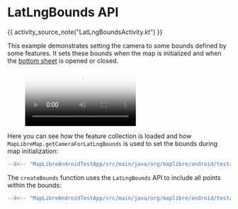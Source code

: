 # LatLngBounds API

{{ activity_source_note("LatLngBoundsActivity.kt") }}

This example demonstrates setting the camera to some bounds defined by some features. It sets these bounds when the map is initialized and when the [bottom sheet](https://m2.material.io/components/sheets-bottom) is opened or closed.

<figure markdown="span">
  <video controls width="250" poster="https://dwxvn1oqw6mkc.cloudfront.net/android-documentation-resources/lat_lng_bounds_thumbnail.jpg">
    <source src="https://dwxvn1oqw6mkc.cloudfront.net/android-documentation-resources/lat_lng_bounds.mp4" />
  </video>
</figure>


Here you can see how the feature collection is loaded and how `MapLibreMap.getCameraForLatLngBounds` is used to set the bounds during map initialization:

```kotlin
--8<-- "MapLibreAndroidTestApp/src/main/java/org/maplibre/android/testapp/activity/camera/LatLngBoundsActivity.kt:featureCollection"
```

The `createBounds` function uses the `LatLngBounds` API to include all points within the bounds:

```kotlin
--8<-- "MapLibreAndroidTestApp/src/main/java/org/maplibre/android/testapp/activity/camera/LatLngBoundsActivity.kt:createBounds"
```
